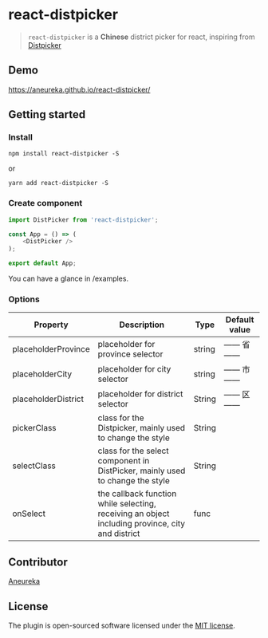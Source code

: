 # react-distpicker

> <code>react-distpicker</code> is a **Chinese** district picker for react, inspiring from [Distpicker](https://github.com/fengyuanchen/distpicker) 

## Demo

https://aneureka.github.io/react-distpicker/

## Getting started

### Install

```
npm install react-distpicker -S
```

or

```
yarn add react-distpicker -S
```

### Create component

```javascript
import DistPicker from 'react-distpicker';

const App = () => (
    <DistPicker />
);

export default App;
```

You can have a glance in /examples.

### Options

| Property            | Description                                                  | Type   | Default value |
| ------------------- | ------------------------------------------------------------ | ------ | ------------- |
| placeholderProvince | placeholder for province selector                            | string | —— 省 ——      |
| placeholderCity     | placeholder for city selector                                | string | —— 市 ——      |
| placeholderDistrict | placeholder for district selector                            | String | —— 区 ——      |
| pickerClass         | class for the Distpicker, mainly used to change the style    | String |               |
| selectClass       | class for the select component in DistPicker, mainly used to change the style | String |               |
| onSelect            | the callback function while selecting, receiving an object including province, city and district | func   |               |



## Contributor

[Aneureka](https://github.com/aneureka)



## License

The plugin is open-sourced software licensed under the [MIT license](http://opensource.org/licenses/MIT).